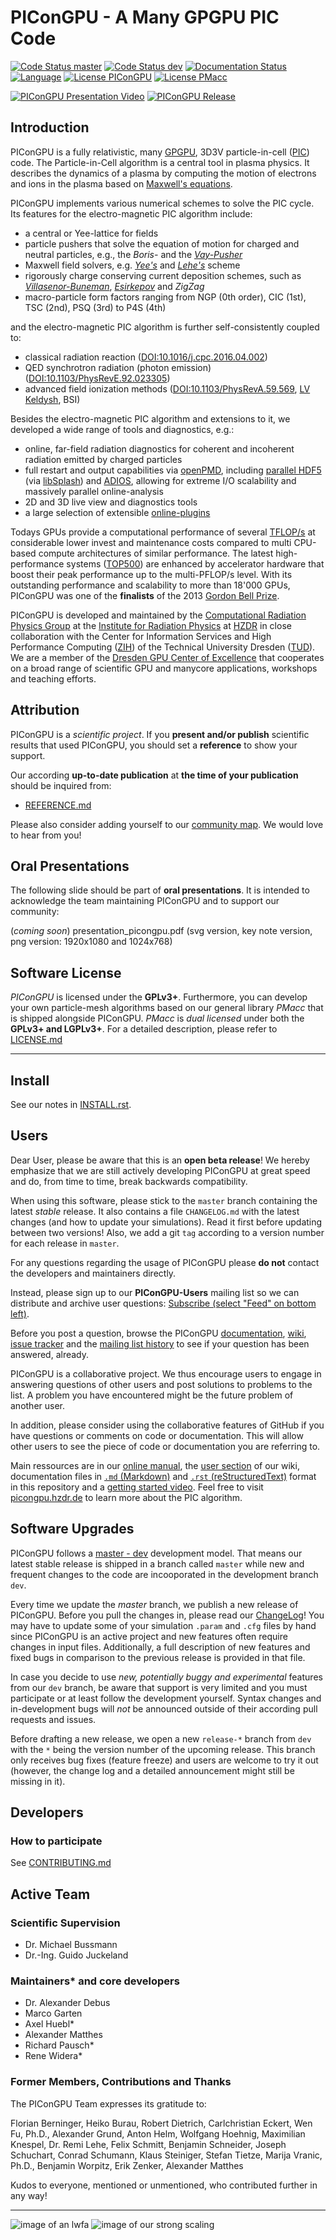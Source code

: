 PIConGPU - A Many GPGPU PIC Code
================================================================

[![Code Status master](https://img.shields.io/travis/ComputationalRadiationPhysics/picongpu/master.svg?label=master)](https://travis-ci.org/ComputationalRadiationPhysics/picongpu/branches)
[![Code Status dev](https://img.shields.io/travis/ComputationalRadiationPhysics/picongpu/dev.svg?label=dev)](https://travis-ci.org/ComputationalRadiationPhysics/picongpu/branches)
[![Documentation Status](https://readthedocs.org/projects/picongpu/badge/?version=latest)](http://picongpu.readthedocs.io)
[![Language](https://img.shields.io/badge/language-C%2B%2B11-orange.svg)](https://isocpp.org/)
[![License PIConGPU](https://img.shields.io/badge/license-GPLv3-blue.svg?label=PIConGPU)](https://www.gnu.org/licenses/gpl-3.0.html)
[![License PMacc](https://img.shields.io/badge/license-LGPLv3-blue.svg?label=PMacc)](https://www.gnu.org/licenses/lgpl-3.0.html)

[![PIConGPU Presentation Video](http://img.youtube.com/vi/nwZuG-XtUDE/0.jpg)](http://www.youtube.com/watch?v=nwZuG-XtUDE)
[![PIConGPU Release](docs/logo/pic_logo_vert_158x360.png)](http://www.youtube.com/watch?v=nwZuG-XtUDE)

Introduction
------------

PIConGPU is a fully relativistic, many
[GPGPU](http://en.wikipedia.org/wiki/Graphics_processing_unit),
3D3V particle-in-cell ([PIC](http://en.wikipedia.org/wiki/Particle-in-cell))
code. The Particle-in-Cell algorithm is a central tool in plasma physics.
It describes the dynamics of a plasma by computing the motion of
electrons and ions in the plasma based on
[Maxwell's equations](http://en.wikipedia.org/wiki/Maxwell%27s_equations).

PIConGPU implements various numerical schemes to solve the PIC cycle.
Its features for the electro-magnetic PIC algorithm include:
- a central or Yee-lattice for fields
- particle pushers that solve the equation of motion for charged and neutral
  particles, e.g., the *Boris-* and the
  [*Vay-Pusher*](http://dx.doi.org/10.1063/1.2837054)
- Maxwell field solvers, e.g.
  [*Yee's*](http://dx.doi.org/10.1109/TAP.1966.1138693) and
  [*Lehe's*](http://dx.doi.org/10.1103/PhysRevSTAB.16.021301) scheme
- rigorously charge conserving current deposition schemes, such as
  [*Villasenor-Buneman*](http://dx.doi.org/10.1016/0010-4655(92)90169-Y),
  [*Esirkepov*](http://dx.doi.org/10.1016/S0010-4655(00)00228-9)
  and *ZigZag*
- macro-particle form factors ranging from NGP (0th order), CIC (1st),
  TSC (2nd), PSQ (3rd) to P4S (4th)

and the electro-magnetic PIC algorithm is further self-consistently coupled to:
- classical radiation reaction
  ([DOI:10.1016/j.cpc.2016.04.002](http://dx.doi.org/10.1016/j.cpc.2016.04.002))
- QED synchrotron radiation (photon emission)
  ([DOI:10.1103/PhysRevE.92.023305](http://dx.doi.org/10.1103/PhysRevE.92.023305))
- advanced field ionization methods
  ([DOI:10.1103/PhysRevA.59.569](http://dx.doi.org/10.1103/PhysRevA.59.569),
   [LV Keldysh](http://www.jetp.ac.ru/cgi-bin/dn/e_020_05_1307.pdf), BSI)

Besides the electro-magnetic PIC algorithm and extensions to it, we developed
a wide range of tools and diagnostics, e.g.:
- online, far-field radiation diagnostics for coherent and incoherent radiation
  emitted by charged particles
- full restart and output capabilities via [openPMD](http://openPMD.org),
  including [parallel HDF5](http://hdfgroup.org/) (via
  [libSplash](https://github.com/ComputationalRadiationPhysics/libSplash)) and
  [ADIOS](https://www.olcf.ornl.gov/center-projects/adios/), allowing for
  extreme I/O scalability and massively parallel online-analysis
- 2D and 3D live view and diagnostics tools
- a large selection of extensible
  [online-plugins](https://github.com/ComputationalRadiationPhysics/picongpu/wiki/PIConGPU-Plugins)

Todays GPUs provide a computational performance of several
[TFLOP/s](http://en.wikipedia.org/wiki/FLOPS) at considerable lower invest and
maintenance costs compared to multi CPU-based compute architectures of similar
performance. The latest high-performance systems
([TOP500](http://www.top500.org/)) are enhanced by accelerator hardware that
boost their peak performance up to the multi-PFLOP/s level. With its
outstanding performance and scalability to more than 18'000 GPUs,
PIConGPU was one of the **finalists** of the 2013
[Gordon Bell Prize](http://sc13.supercomputing.org/content/acm-gordon-bell-prize).

PIConGPU is developed and maintained by the
[Computational Radiation Physics Group](http://www.hzdr.de/db/Cms?pNid=132&pOid=30354)
at the [Institute for Radiation Physics](http://www.hzdr.de/db/Cms?pNid=132)
at [HZDR](http://www.hzdr.de/) in close collaboration with the Center
for Information Services and High Performance Computing
([ZIH](http://tu-dresden.de/die_tu_dresden/zentrale_einrichtungen/zih)) of the
Technical University Dresden ([TUD](http://www.tu-dresden.de)). We are a
member of the [Dresden GPU Center of Excellence](http://ccoe-dresden.de/) that
cooperates on a broad range of scientific GPU and manycore applications,
workshops and teaching efforts.

Attribution
-----------

PIConGPU is a *scientific project*. If you **present and/or publish** scientific
results that used PIConGPU, you should set a **reference** to show your support.

Our according **up-to-date publication** at **the time of your publication**
should be inquired from:
- [REFERENCE.md](https://raw.githubusercontent.com/ComputationalRadiationPhysics/picongpu/master/REFERENCE.md)

Please also consider adding yourself to our [community map](https://github.com/ComputationalRadiationPhysics/picongpu-communitymap).
We would love to hear from you!

Oral Presentations
------------------

The following slide should be part of **oral presentations**. It is intended to
acknowledge the team maintaining PIConGPU and to support our community:

(*coming soon*) presentation_picongpu.pdf
(svg version, key note version, png version: 1920x1080 and 1024x768)

Software License
----------------

*PIConGPU* is licensed under the **GPLv3+**. Furthermore, you can develop your
own particle-mesh algorithms based on our general library *PMacc* that is
shipped alongside PIConGPU. *PMacc* is *dual licensed* under both the
**GPLv3+ and LGPLv3+**.
For a detailed description, please refer to [LICENSE.md](LICENSE.md)

********************************************************************************

Install
-------

See our notes in [INSTALL.rst](INSTALL.rst).

Users
-----

Dear User, please be aware that this is an **open beta release**!
We hereby emphasize that we are still actively developing PIConGPU at great
speed and do, from time to time, break backwards compatibility.

When using this software, please stick to the `master` branch containing the
latest *stable* release. It also contains a file `CHANGELOG.md` with the
latest changes (and how to update your simulations). Read it first before
updating between two versions! Also, we add a git `tag` according to a version
number for each release in `master`.

For any questions regarding the usage of PIConGPU please **do not** contact the
developers and maintainers directly.

Instead, please sign up to our **PIConGPU-Users** mailing list so we can
distribute and archive user questions:
[Subscribe (select "Feed" on bottom left)](https://cg.hzdr.de/Lists/picongpu-users/List.html).

Before you post a question, browse the PIConGPU
[documentation](https://github.com/ComputationalRadiationPhysics/picongpu/search?l=markdown),
[wiki](https://github.com/ComputationalRadiationPhysics/picongpu/wiki),
[issue tracker](https://github.com/ComputationalRadiationPhysics/picongpu/issues) and the
[mailing list history](https://cg.hzdr.de/Lists/picongpu-users/List.html)
to see if your question has been answered, already.

PIConGPU is a collaborative project.
We thus encourage users to engage in answering questions of other users and post solutions to problems to the list.
A problem you have encountered might be the future problem of another user.

In addition, please consider using the collaborative features of GitHub if you have questions or comments on code or documentation.
This will allow other users to see the piece of code or documentation you are referring to.

Main ressources are in our [online manual](https://picongpu.readthedocs.io), the [user section](https://github.com/ComputationalRadiationPhysics/picongpu/wiki) of our wiki, documentation files in [`.md` (Markdown)](http://commonmark.org/help/) and [`.rst` (reStructuredText)](http://www.sphinx-doc.org/en/stable/rest.html) format in this repository and a [getting started video](http://www.youtube.com/watch?v=7ybsD8G4Rsk).
Feel free to visit [picongpu.hzdr.de](http://picongpu.hzdr.de) to learn more about the PIC algorithm.

Software Upgrades
-----------------

PIConGPU follows a
[master - dev](http://nvie.com/posts/a-successful-git-branching-model/)
development model. That means our latest stable release is shipped in a branch
called `master` while new and frequent changes to the code are incooporated
in the development branch `dev`.

Every time we update the *master* branch, we publish a new release
of PIConGPU. Before you pull the changes in, please read our
[ChangeLog](CHANGELOG.md)!
You may have to update some of your simulation `.param` and `.cfg` files by
hand since PIConGPU is an active project and new features often require changes
in input files. Additionally, a full description of new features and fixed bugs
in comparison to the previous release is provided in that file.

In case you decide to use *new, potentially buggy and experimental* features
from our `dev` branch, be aware that support is very limited and you must
participate or at least follow the development yourself. Syntax changes
and in-development bugs will *not* be announced outside of their according pull
requests and issues.

Before drafting a new release, we open a new `release-*` branch from `dev` with
the `*` being the version number of the upcoming release. This branch only
receives bug fixes (feature freeze) and users are welcome to try it out
(however, the change log and a detailed announcement might still be missing in
it).

Developers
----------

### How to participate

See [CONTRIBUTING.md](CONTRIBUTING.md)

Active Team
-----------

### Scientific Supervision

- Dr. Michael Bussmann
- Dr.-Ing. Guido Juckeland

### Maintainers* and core developers

- Dr. Alexander Debus
- Marco Garten
- Axel Huebl*
- Alexander Matthes
- Richard Pausch*
- Rene Widera*

### Former Members, Contributions and Thanks

The PIConGPU Team expresses its gratitude to:

Florian Berninger, Heiko Burau, Robert Dietrich, Carlchristian Eckert,
Wen Fu, Ph.D., Alexander Grund, Anton Helm, Wolfgang Hoehnig, Maximilian
Knespel, Dr. Remi Lehe, Felix Schmitt, Benjamin Schneider, Joseph Schuchart,
Conrad Schumann, Klaus Steiniger, Stefan Tietze, Marija Vranic, Ph.D.,
Benjamin Worpitz, Erik Zenker, Alexander Matthes

Kudos to everyone, mentioned or unmentioned, who contributed further in any
way!

********************************************************************************

![image of an lwfa](docs/images/lwfa_iso.png "LWFA")
![image of our strong scaling](docs/images/StrongScalingPIConGPU_log.png "Strong Scaling")
